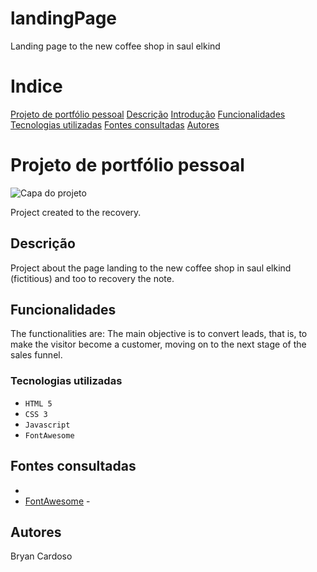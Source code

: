 # landingPage
Landing page to the new coffee shop in saul elkind
 
# Indice

[Projeto de portfólio pessoal](#projeto-de-portf%C3%B3lio-pessoal)
[Descrição](#descri%C3%A7%C3%A3o)
[Introdução](#introdu%C3%A7%C3%A3o)
[Funcionalidades](https://github.com/bryancardosoo/formcadas#funcionalidades)
[Tecnologias utilizadas](#tecnologias-utilizadas)
[Fontes consultadas](#fontes-consultadas)
[Autores](#autores)  

# Projeto de portfólio pessoal  

![Capa do projeto](assets/img/capa.png)

Project created to the recovery. 

##   Descrição 

Project about the page landing to the new coffee shop in saul elkind (fictitious) and too to recovery the note.
##   Funcionalidades

The functionalities are: The main objective is to convert leads, that is, to make the visitor become a customer, moving on to the next stage of the sales funnel.

### Tecnologias utilizadas

* ``HTML 5``
* ``CSS 3``
* ``Javascript``
* ``FontAwesome``


## Fontes consultadas
* []()
* [FontAwesome](https://fontawesome.com/) - 

## Autores

Bryan Cardoso